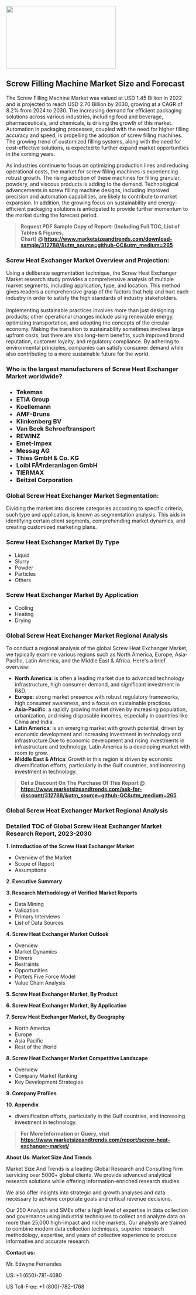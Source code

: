 <p><img class="alignnone size-medium wp-image-20088" src="https://ffe5etoiles.com/wp-content/uploads/2024/12/MST1-300x171.png" alt="" width="300" height="171" /></p><h2>Screw Filling Machine Market Size and Forecast</h2><p>The Screw Filling Machine Market was valued at USD 1.45 Billion in 2022 and is projected to reach USD 2.70 Billion by 2030, growing at a CAGR of 8.2% from 2024 to 2030. The increasing demand for efficient packaging solutions across various industries, including food and beverage, pharmaceuticals, and chemicals, is driving the growth of this market. Automation in packaging processes, coupled with the need for higher filling accuracy and speed, is propelling the adoption of screw filling machines. The growing trend of customized filling systems, along with the need for cost-effective solutions, is expected to further expand market opportunities in the coming years.</p><p>As industries continue to focus on optimizing production lines and reducing operational costs, the market for screw filling machines is experiencing robust growth. The rising adoption of these machines for filling granular, powdery, and viscous products is adding to the demand. Technological advancements in screw filling machine designs, including improved precision and automation capabilities, are likely to contribute to market expansion. In addition, the growing focus on sustainability and energy-efficient packaging solutions is anticipated to provide further momentum to the market during the forecast period.</p></p><blockquote id="" class=""><strong>Request PDF Sample Copy of Report: (Including Full TOC, List of Tables &amp; Figures, Chart)&nbsp;@&nbsp;<strong><a href="https://www.marketsizeandtrends.com/download-sample/312788/&utm_source=github-GC&utm_medium=265" target="_blank">https://www.marketsizeandtrends.com/download-sample/312788/&utm_source=github-GC&utm_medium=265</a></strong></strong></blockquote><h3 id="" class="">Screw Heat Exchanger Market&nbsp;Overview and Projection:</h3><p id="" class="">Using a deliberate segmentation technique, the Screw Heat Exchanger Market research study provides a comprehensive analysis of multiple market segments, including application, type, and location. This method gives readers a comprehensive grasp of the factors that help and hurt each industry in order to satisfy the high standards of industry stakeholders. <br /> <br />Implementing sustainable practices involves more than just designing products; other operational changes include using renewable energy, optimizing transportation, and adopting the concepts of the circular economy. Making the transition to sustainability sometimes involves large upfront costs, but there are also long-term benefits, such improved brand reputation, customer loyalty, and regulatory compliance. By adhering to environmental principles, companies can satisfy consumer demand while also contributing to a more sustainable future for the world.</p><h3 id="" class="">Who is the largest manufacturers of&nbsp;Screw Heat Exchanger Market worldwide?</h3><h3 class=""><p><ul><li>Tekemas </li><li> ETIA Group </li><li> Koellemann </li><li> AMF-Bruns </li><li> Klinkenberg BV </li><li> Van Beek Schroeftransport </li><li> REWINZ </li><li> Emet-Impex </li><li> Messag AG </li><li> Thies GmbH & Co. KG </li><li> Loibl FÃ¶rderanlagen GmbH </li><li> TIERMAX </li><li> Beitzel Corporation</li></ul></p></h3><h3 id="" class="">Global&nbsp;Screw Heat Exchanger Market Segmentation:</h3><p id="" class="">Dividing the market into discrete categories according to specific criteria, such type and application, is known as segmentation analysis. This aids in identifying certain client segments, comprehending market dynamics, and creating customized marketing plans.</p><h3 id="" class="">Screw Heat Exchanger Market&nbsp;By Type</h3><p><p><ul><li>Liquid</li><li> Slurry</li><li> Powder</li><li> Particles</li><li> Others</p></li></ul></p></p><h3 id="" class="">Screw Heat Exchanger Market&nbsp;By Application</h3><p class=""><p><ul><li>Cooling</li><li> Heating</li><li> Drying</li></ul></p></p><h3 id="" class="">Global Screw Heat Exchanger Market Regional Analysis</h3><p id="" class="">To conduct a regional analysis of the global Screw Heat Exchanger Market, we typically examine various regions such as North America, Europe, Asia-Pacific, Latin America, and the Middle East &amp; Africa. Here's a brief overview:</p><ul><li><strong>North America</strong>: is often a leading market due to advanced technology infrastructure, high consumer demand, and significant investment in R&amp;D.</li><li><strong>Europe</strong>: strong market presence with robust regulatory frameworks, high consumer awareness, and a focus on sustainable practices.</li><li><strong>Asia-Pacific</strong>: a rapidly growing market driven by increasing population, urbanization, and rising disposable incomes, especially in countries like China and India.</li><li><strong>Latin America</strong>: is an emerging market with growth potential, driven by economic development and increasing investment in technology and infrastructure.Due to economic development and rising investments in infrastructure and technology, Latin America is a developing market with room to grow.</li><li><strong>Middle East &amp; Africa</strong>: Growth in this region is driven by economic diversification efforts, particularly in the Gulf countries, and increasing investment in technology.</li></ul><blockquote id="" class=""><strong>Get a Discount On The Purchase Of This Report @ <strong><a href="https://www.marketsizeandtrends.com/ask-for-discount/312788/&utm_source=github-GC&utm_medium=265" target="_blank">https://www.marketsizeandtrends.com/ask-for-discount/312788/&utm_source=github-GC&utm_medium=265</a></strong></strong></blockquote><h3 id="" class="">Global Screw Heat Exchanger Market Regional Analysis</h3><h3 id="" class="">Detailed TOC of Global Screw Heat Exchanger Market Research Report, 2023-2030</h3><p id="" class=""><strong>1. Introduction of the Screw Heat Exchanger Market</strong></p><ul><li>Overview of the Market</li><li>Scope of Report</li><li>Assumptions</li></ul><p id="" class=""><strong>2. Executive Summary</strong></p><p id="" class=""><strong>3. Research Methodology of Verified Market Reports</strong></p><ul><li>Data Mining</li><li>Validation</li><li>Primary Interviews</li><li>List of Data Sources</li></ul><p id="" class=""><strong>4. Screw Heat Exchanger Market Outlook</strong></p><ul><li>Overview</li><li>Market Dynamics</li><li>Drivers</li><li>Restraints</li><li>Opportunities</li><li>Porters Five Force Model</li><li>Value Chain Analysis</li></ul><p id="" class=""><strong>5. Screw Heat Exchanger Market, By Product</strong></p><p id="" class=""><strong>6. Screw Heat Exchanger Market, By Application</strong></p><p id="" class=""><strong>7. Screw Heat Exchanger Market, By Geography</strong></p><ul><li>North America</li><li>Europe</li><li>Asia Pacific</li><li>Rest of the World</li></ul><p id="" class=""><strong>8. Screw Heat Exchanger Market Competitive Landscape</strong></p><ul><li>Overview</li><li>Company Market Ranking</li><li>Key Development Strategies</li></ul><p id="" class=""><strong>9. Company Profiles</strong></p><p id="" class=""><strong>10. Appendix</strong></p><ul><li>diversification efforts, particularly in the Gulf countries, and increasing investment in technology.</li></ul><blockquote id="" class=""><strong>For More Information or Query, visit <strong><strong><a href="https://www.marketsizeandtrends.com/report/screw-heat-exchanger-market/" target="_blank">https://www.marketsizeandtrends.com/report/screw-heat-exchanger-market/</a></strong></strong></strong></blockquote><p id="" class=""><strong>About Us: Market Size And Trends</strong></p><p id="" class="">Market Size And Trends is a leading Global Research and Consulting firm servicing over 5000+ global clients. We provide advanced analytical research solutions while offering information-enriched research studies.</p><p id="" class="">We also offer insights into strategic and growth analyses and data necessary to achieve corporate goals and critical revenue decisions.</p><p id="" class="">Our 250 Analysts and SMEs offer a high level of expertise in data collection and governance using industrial techniques to collect and analyze data on more than 25,000 high-impact and niche markets. Our analysts are trained to combine modern data collection techniques, superior research methodology, expertise, and years of collective experience to produce informative and accurate research.</p><p id="" class=""><strong>Contact us:</strong></p><p id="" class="">Mr. Edwyne Fernandes</p><p id="" class="">US: +1 (650)-781-4080</p><p id="" class="">US Toll-Free: +1 (800)-782-1768</p>
